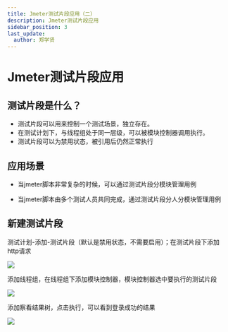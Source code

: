 ```yaml
---
title: Jmeter测试片段应用（二）
description: Jmeter测试片段应用
sidebar_position: 3
last_update:
  author: 郑学贤
---
```

# Jmeter测试片段应用

## 测试片段是什么？

- 测试片段可以用来控制一个测试场景，独立存在。
- 在测试计划下，与线程组处于同一层级，可以被模块控制器调用执行。
- 测试片段可以为禁用状态，被引用后仍然正常执行

## 应用场景

- 当jmeter脚本非常复杂的时候，可以通过测试片段分模块管理用例

- 当jmeter脚本由多个测试人员共同完成，通过测试片段分人分模块管理用例

## 新建测试片段

测试计划-添加-测试片段（默认是禁用状态，不需要启用）；在测试片段下添加http请求

![](@site/static/img/test_img/2022-08-11-15-32-47.png)

添加线程组，在线程组下添加模块控制器，模块控制器选中要执行的测试片段

![](@site/static/img/test_img/2022-08-11-15-36-12.png)

添加察看结果树，点击执行，可以看到登录成功的结果

![](@site/static/img/test_img/2022-08-11-15-37-15.png)